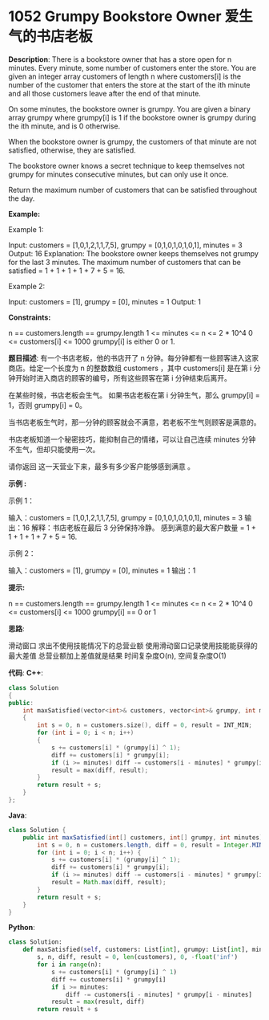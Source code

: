 # 1052 Grumpy Bookstore Owner 爱生气的书店老板

__Description__:
There is a bookstore owner that has a store open for n minutes. Every minute, some number of customers enter the store. You are given an integer array customers of length n where customers[i] is the number of the customer that enters the store at the start of the ith minute and all those customers leave after the end of that minute.

On some minutes, the bookstore owner is grumpy. You are given a binary array grumpy where grumpy[i] is 1 if the bookstore owner is grumpy during the ith minute, and is 0 otherwise.

When the bookstore owner is grumpy, the customers of that minute are not satisfied, otherwise, they are satisfied.

The bookstore owner knows a secret technique to keep themselves not grumpy for minutes consecutive minutes, but can only use it once.

Return the maximum number of customers that can be satisfied throughout the day.

__Example:__

Example 1:

Input: customers = [1,0,1,2,1,1,7,5], grumpy = [0,1,0,1,0,1,0,1], minutes = 3
Output: 16
Explanation: The bookstore owner keeps themselves not grumpy for the last 3 minutes.
The maximum number of customers that can be satisfied = 1 + 1 + 1 + 1 + 7 + 5 = 16.

Example 2:

Input: customers = [1], grumpy = [0], minutes = 1
Output: 1

__Constraints:__

n == customers.length == grumpy.length
1 <= minutes <= n <= 2 * 10^4
0 <= customers[i] <= 1000
grumpy[i] is either 0 or 1.

__题目描述__:
有一个书店老板，他的书店开了 n 分钟。每分钟都有一些顾客进入这家商店。给定一个长度为 n 的整数数组 customers ，其中 customers[i] 是在第 i 分钟开始时进入商店的顾客的编号，所有这些顾客在第 i 分钟结束后离开。

在某些时候，书店老板会生气。 如果书店老板在第 i 分钟生气，那么 grumpy[i] = 1，否则 grumpy[i] = 0。

当书店老板生气时，那一分钟的顾客就会不满意，若老板不生气则顾客是满意的。

书店老板知道一个秘密技巧，能抑制自己的情绪，可以让自己连续 minutes 分钟不生气，但却只能使用一次。

请你返回 这一天营业下来，最多有多少客户能够感到满意 。

__示例 :__

示例 1：

输入：customers = [1,0,1,2,1,1,7,5], grumpy = [0,1,0,1,0,1,0,1], minutes = 3
输出：16
解释：书店老板在最后 3 分钟保持冷静。
感到满意的最大客户数量 = 1 + 1 + 1 + 1 + 7 + 5 = 16.

示例 2：

输入：customers = [1], grumpy = [0], minutes = 1
输出：1

__提示:__

n == customers.length == grumpy.length
1 <= minutes <= n <= 2 * 10^4
0 <= customers[i] <= 1000
grumpy[i] == 0 or 1

__思路__:

滑动窗口
求出不使用技能情况下的总营业额
使用滑动窗口记录使用技能能获得的最大差值
总营业额加上差值就是结果
时间复杂度O(n), 空间复杂度O(1)

__代码__:
__C++__:

```C++
class Solution 
{
public:
    int maxSatisfied(vector<int>& customers, vector<int>& grumpy, int minutes) 
    {
        int s = 0, n = customers.size(), diff = 0, result = INT_MIN;
        for (int i = 0; i < n; i++) 
        {
            s += customers[i] * (grumpy[i] ^ 1);
            diff += customers[i] * grumpy[i];
            if (i >= minutes) diff -= customers[i - minutes] * grumpy[i - minutes];
            result = max(diff, result);
        }
        return result + s;
    }
};
```

__Java__:

```Java
class Solution {
    public int maxSatisfied(int[] customers, int[] grumpy, int minutes) {
        int s = 0, n = customers.length, diff = 0, result = Integer.MIN_VALUE;
        for (int i = 0; i < n; i++) {
            s += customers[i] * (grumpy[i] ^ 1);
            diff += customers[i] * grumpy[i];
            if (i >= minutes) diff -= customers[i - minutes] * grumpy[i - minutes];
            result = Math.max(diff, result);
        }
        return result + s;
    }
}
```

__Python__:

```Python
class Solution:
    def maxSatisfied(self, customers: List[int], grumpy: List[int], minutes: int) -> int:
        s, n, diff, result = 0, len(customers), 0, -float('inf')
        for i in range(n):
            s += customers[i] * (grumpy[i] ^ 1)
            diff += customers[i] * grumpy[i]
            if i >= minutes:
                diff -= customers[i - minutes] * grumpy[i - minutes]
            result = max(result, diff)
        return result + s
```
